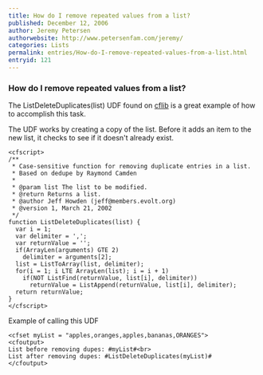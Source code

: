 ```yaml
---
title: How do I remove repeated values from a list?
published: December 12, 2006
author: Jeremy Petersen
authorwebsite: http://www.petersenfam.com/jeremy/
categories: Lists
permalink: entries/How-do-I-remove-repeated-values-from-a-list.html
entryid: 121
---
```


<h3>How do I remove repeated values from a list?</h3>

<p>
The ListDeleteDuplicates(list) UDF found on  <a href= "http://www.cflib.org">cflib</a> is a great example of how to accomplish this task.
</p>

<p>
The UDF works by creating a copy of the list. Before it adds an item to the new list, it checks to see if it doesn't already exist.
</p>

<pre><code class="language-markup">&lt;cfscript&gt;
/**
 * Case-sensitive function for removing duplicate entries in a list.
 * Based on dedupe by Raymond Camden
 * 
 * @param list The list to be modified. 
 * @return Returns a list. 
 * @author Jeff Howden (jeff@members.evolt.org) 
 * @version 1, March 21, 2002 
 */
function ListDeleteDuplicates(list) {
  var i = 1;
  var delimiter = ',';
  var returnValue = '';
  if(ArrayLen(arguments) GTE 2)
    delimiter = arguments[2];
  list = ListToArray(list, delimiter);
  for(i = 1; i LTE ArrayLen(list); i = i + 1)
    if(NOT ListFind(returnValue, list[i], delimiter))
      returnValue = ListAppend(returnValue, list[i], delimiter);
  return returnValue;
}
&lt;/cfscript&gt;
</code></pre>

<p>
Example of calling this UDF
</p>

<pre><code class="language-markup">&lt;cfset myList = &quot;apples,oranges,apples,bananas,ORANGES&quot;&gt;
&lt;cfoutput&gt;
List before removing dupes: #myList#&lt;br&gt;
List after removing dupes: #ListDeleteDuplicates(myList)#
&lt;/cfoutput&gt; 
</code></pre>



